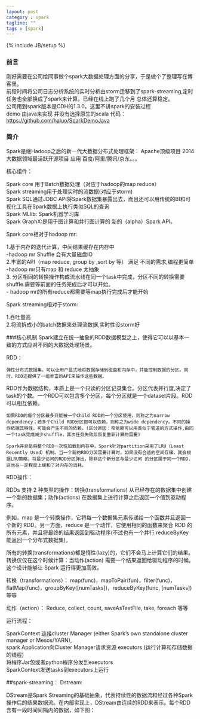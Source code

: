 ```yaml
---
layout: post
category : spark
tagline: ""
tags : [spark]
---
```

{% include JB/setup %}

### 前言
刚好需要在公司给同事做个spark大数据处理方面的分享，于是做个了整理写在博客里。<br/>
前段时间将公司日志分析系统的实时分析由storm迁移到了spark-streaming,定时任务也全部换成了spark来计算。已经在线上跑了几个月
总体还算稳定。<br/>
公司用到spark版本是CDH的1.3.0。这里不讲spark的安装过程<br/>
demo 由java来实现 并没有选择原生的scala 代码：https://github.com/haluo/SparkDemoJava<br/>

### 简介

Spark是继Hadoop之后的新一代大数据分布式处理框架：
Apache顶级项目
2014大数据领域最活跃开源项目
应用  百度/阿里/腾讯/京东。。。

核心组件：

Spark core 用于Batch数据处理（对应于hadoop的map reduce）<br/>
Spark streaming用于处理实时的流数据(对应于storm)<br/>
Spark SQL通过JDBC API将Spark数据集暴露出去，而且还可以用传统的BI和可视化工具在Spark数据上执行类似SQL的查询<br/>
Spark MLlib: Spark机器学习库<br/>
Spark GraphX:是用于图计算和并行图计算的 新的（alpha）Spark API。<br/>

Spark core相对于hadoop mr:

1.基于内存的迭代计算，中间结果缓存在内存中<br/>
	-hadoop mr Shuffle 会有大量磁盘IO<br/>
2.丰富的API（map reduce, group by ,sort by 等） 满足   不同的需求,编程更简单<br/>
	-hadoop mr只有map 和 reduce 太抽象<br/>
3. 分区相同的转换操作构成流水线在同一个task中完成，分区不同的转换需要shuffle.需要等前面的任务完成后才可以开始。<br/>
	- hadoop mr的所有reduce都需要等map执行完成后才能开始<br/>

Spark streaming相对于storm:

1.吞吐量高<br/>
2.将流拆成小的batch数据来处理流数据,实时性没storm好<br/>

###核心机制
Spark建立在统一抽象的RDD数据模型之上，使得它可以以基本一致的方式应对不同的大数据处理场景。

RDD：

	弹性分布式数据集，可以让用户显式地将数据存储到磁盘和内存中，并能控制数据的分区。同时，RDD还提供了一组丰富的API来操作这些数据。
RDD作为数据结构，本质上是一个只读的分区记录集合。分区代表并行度,决定了task的个数。一个RDD可以包含多个分区，每个分区就是一个dataset片段。RDD可以相互依赖。

    如果RDD的每个分区最多只能被一个Child RDD的一个分区使用，则称之为narrow dependency；若多个Child RDD分区都可以依赖，则称之为wide dependency。不同的操作依据其特性，可能会产生不同的依赖。(区分原因：窄依赖可以用类似于管道的方式操作,由同一个task完成减少shuffle，其次任务失败后恢复重新计算的需要)

    Spark并非是将整个RDD一次性加载到内存中。Spark针对partition采用了LRU（Least Recently Used）机制。当一个新的RDD分区需要计算时，如果没有合适的空间存储，就会根据LRU策略，将最少访问的RDD分区弹出，除非这个新分区与最少访问 的分区属于同一个RDD.这也在一定程度上缓和了对内存的消耗。

RDD操作：

RDDs 支持 2 种类型的操作：转换(transformations) 从已经存在的数据集中创建一个新的数据集；动作(actions) 在数据集上进行计算之后返回一个值到驱动程序。

例如，map 是一个转换操作，它将每一个数据集元素传递给一个函数并且返回一个新的 RDD。另一方面，reduce 是一个动作，它使用相同的函数来聚合 RDD 的所有元素，并且将最终的结果返回到驱动程序(不过也有一个并行 reduceByKey 能返回一个分布式数据集)。

所有的转换(transformations)都是惰性(lazy)的，它们不会马上计算它们的结果。转换仅仅在这个时候计算：当动作(action) 需要一个结果返回给驱动程序的时候。这个设计能够让 Spark 运行得更加高效。


转换（transformations）：
map(func)，mapToPair(fun)，filter(func)，flatMap(func)，groupByKey([numTasks])，reduceByKey(func, [numTasks])等等

动作（action）：
Reduce, collect, count, saveAsTextFile, take, foreach 等等


运行流程：

SparkContext 连接cluster Manager (either Spark’s own standalone cluster manager or Mesos/YARN),<br/>
spark Application向Cluster Manager请求资源 executors (运行计算和存储数据的线程)<br/>
将程序Jar包或者python程序分发到executors<br/>
SparkContext发送tasks到executors上运行<br/>

##spark-streaming：
Dstream:

DStream是Spark Streaming的基础抽象，代表持续性的数据流和经过各种Spark操作后的结果数据流。在内部实现上，DStream由连续的RDD来表示。每个RDD含有一段时间间隔内的数据，如下图：










